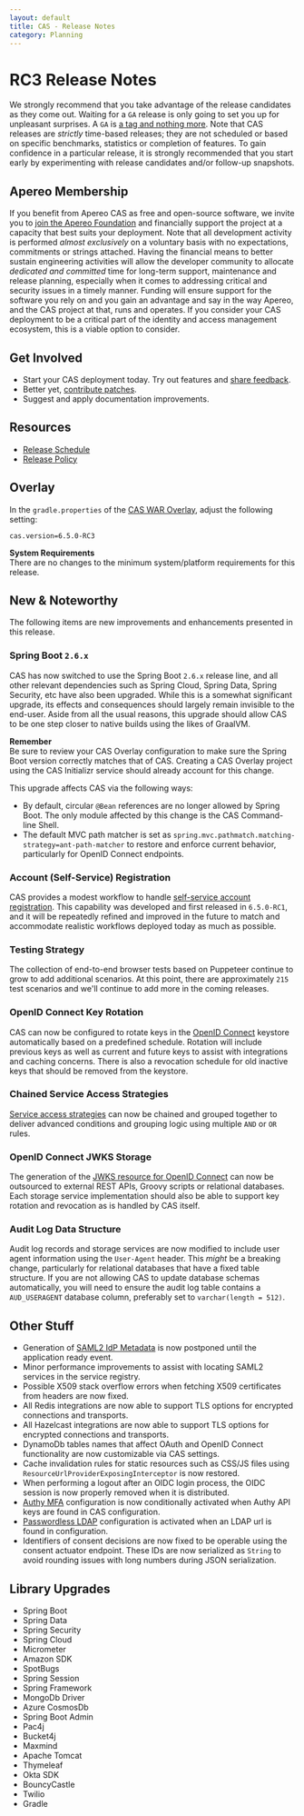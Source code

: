 ```yaml
---
layout: default
title: CAS - Release Notes
category: Planning
---
```


# RC3 Release Notes

We strongly recommend that you take advantage of the release candidates as they come out. Waiting
for a `GA` release is only going to set you up for unpleasant surprises. A `GA`
is [a tag and nothing more](https://apereo.github.io/2017/03/08/the-myth-of-ga-rel/). Note that CAS
releases are *strictly* time-based releases; they are not scheduled or based on
specific benchmarks, statistics or completion of features. To gain confidence in
a particular release, it is strongly recommended that you start early by
experimenting with release candidates and/or follow-up snapshots.

## Apereo Membership

If you benefit from Apereo CAS as free and open-source software, we
invite you to [join the Apereo Foundation](https://www.apereo.org/content/apereo-membership)
and financially support the project at a capacity that best suits your
deployment. Note that all development activity is performed
*almost exclusively* on a voluntary basis with no expectations, commitments or strings
attached. Having the financial means to better sustain engineering activities will allow
the developer community to allocate *dedicated and committed* time for long-term
support, maintenance and release planning, especially when it comes to addressing
critical and security issues in a timely manner. Funding will ensure support for
the software you rely on and you gain an advantage and say in the way Apereo, and
the CAS project at that, runs and operates. If you consider your CAS deployment to
be a critical part of the identity and access management ecosystem, this is a viable option to consider.

## Get Involved

- Start your CAS deployment today. Try out features and [share feedback](/cas/Mailing-Lists.html).
- Better yet, [contribute patches](/cas/developer/Contributor-Guidelines.html).
- Suggest and apply documentation improvements.

## Resources

- [Release Schedule](https://github.com/apereo/cas/milestones)
- [Release Policy](/cas/developer/Release-Policy.html)

## Overlay

In the `gradle.properties` of the [CAS WAR Overlay](../installation/WAR-Overlay-Installation.html), adjust the following setting:

```properties
cas.version=6.5.0-RC3
```

<div class="alert alert-info">
<strong>System Requirements</strong><br/>There are no changes to the minimum system/platform requirements for this release.
</div>

## New & Noteworthy

The following items are new improvements and enhancements presented in this release.
     
### Spring Boot `2.6.x`

CAS has now switched to use the Spring Boot `2.6.x` release line, and all other relevant dependencies
such as Spring Cloud, Spring Data, Spring Security, etc have also been upgraded. While this is a somewhat significant
upgrade, its effects and consequences should largely remain invisible to the end-user. Aside from all the usual 
reasons, this upgrade should allow CAS to be one step closer to native builds using the likes of GraalVM. 

<div class="alert alert-info">
<strong>Remember</strong><br/>Be sure to review your CAS Overlay configuration
to make sure the Spring Boot version correctly matches that of CAS. Creating a CAS Overlay
project using the CAS Initializr service should already account for this change.
</div>

This upgrade affects CAS via the following ways:

- By default, circular `@Bean` references are no longer allowed by Spring Boot. The only module affected by this change is the CAS Command-line Shell.
- The default MVC path matcher is set as `spring.mvc.pathmatch.matching-strategy=ant-path-matcher` to restore and enforce current behavior, particularly for OpenID Connect endpoints.

### Account (Self-Service) Registration

CAS provides a modest workflow to 
handle [self-service account registration](../registration/Account-Registration-Overview.html).
This capability was developed and first released in `6.5.0-RC1`, and it will be repeatedly refined
and improved in the future to match and accommodate realistic workflows deployed today as much as possible. 

### Testing Strategy

The collection of end-to-end browser tests based on Puppeteer continue to grow to add additional scenarios. At this point, there are
approximately `215` test scenarios and we'll continue to add more in the coming releases.

### OpenID Connect Key Rotation
     
CAS can now be configured to rotate keys in the [OpenID Connect](../authentication/OIDC-Authentication-JWKS.html) 
keystore automatically based on a predefined schedule. Rotation will include previous keys as well as current and future
keys to assist with integrations and caching concerns. There is also a revocation schedule for old
inactive keys that should be removed from the keystore.

### Chained Service Access Strategies

[Service access strategies](../services/Configuring-Service-Access-Strategy.html) can now 
be chained and grouped together to deliver advanced conditions
and grouping logic using multiple `AND` or `OR` rules.
  
### OpenID Connect JWKS Storage

The generation of the [JWKS resource for OpenID Connect](../authentication/OIDC-Authentication-JWKS.html) 
can now be outsourced to external REST APIs, Groovy scripts or relational databases. Each storage service implementation
should also be able to support key rotation and revocation as is handled by CAS itself.

### Audit Log Data Structure

Audit log records and storage services are now modified to include user agent information using the `User-Agent` header.
This *might* be a breaking change, particularly for relational databases that have a fixed table structure. 
If you are not allowing CAS to update database schemas automatically, you will need to ensure the audit log table
contains a `AUD_USERAGENT` database column, preferably set to `varchar(length = 512)`.

## Other Stuff
            
- Generation of [SAML2 IdP Metadata](../installation/Configuring-SAML2-DynamicMetadata.html) is now postponed until the application ready event.
- Minor performance improvements to assist with locating SAML2 services in the service registry.
- Possible X509 stack overflow errors when fetching X509 certificates from headers are now fixed. 
- All Redis integrations are now able to support TLS options for encrypted connections and transports.
- All Hazelcast integrations are now able to support TLS options for encrypted connections and transports.
- DynamoDb tables names that affect OAuth and OpenID Connect functionality are now customizable via CAS settings.
- Cache invalidation rules for static resources such as CSS/JS files using `ResourceUrlProviderExposingInterceptor` is now restored.
- When performing a logout after an OIDC login process, the OIDC session is now properly removed when it is distributed.
- [Authy MFA](../mfa/AuthyAuthenticator-Authentication.html) configuration is now conditionally activated when Authy API keys are found in CAS configuration.
- [Passwordless LDAP](../authentication/Passwordless-Authentication-Storage-LDAP.html) configuration is activated when an LDAP url is found in configuration.
- Identifiers of consent decisions are now fixed to be operable using the consent actuator endpoint. These IDs are now serialized as `String` to avoid rounding issues with long numbers during JSON serialization.

## Library Upgrades

- Spring Boot
- Spring Data
- Spring Security
- Spring Cloud
- Micrometer
- Amazon SDK
- SpotBugs
- Spring Session
- Spring Framework
- MongoDb Driver
- Azure CosmosDb
- Spring Boot Admin
- Pac4j
- Bucket4j
- Maxmind
- Apache Tomcat
- Thymeleaf
- Okta SDK
- BouncyCastle
- Twilio
- Gradle

